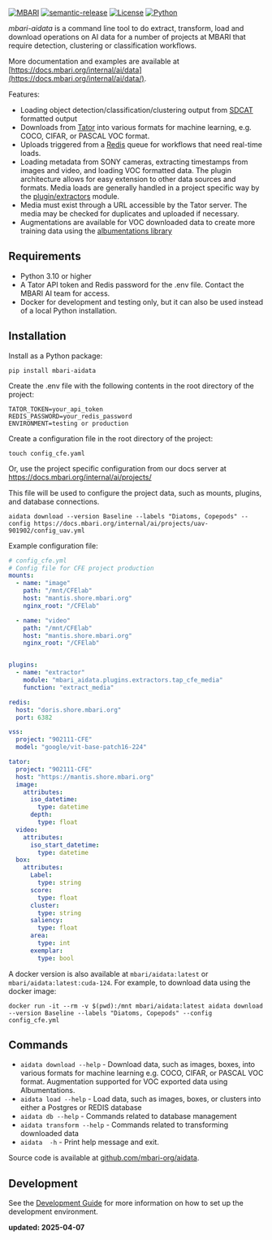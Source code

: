 [![MBARI](https://www.mbari.org/wp-content/uploads/2014/11/logo-mbari-3b.png)](http://www.mbari.org)
[![semantic-release](https://img.shields.io/badge/%20%20%F0%9F%93%A6%F0%9F%9A%80-semantic--release-e10079.svg)](https://github.com/semantic-release/semantic-release)
[![License](https://img.shields.io/badge/License-Apache_2.0-blue.svg)](https://opensource.org/licenses/Apache-2.0)
[![Python](https://img.shields.io/badge/language-Python-blue.svg)](https://www.python.org/downloads/)

*mbari-aidata* is a command line tool to do extract, transform, load and download operations
on AI data for a number of projects at MBARI that require detection, clustering or classification
workflows.

More documentation and examples are available at [https://docs.mbari.org/internal/ai/data](https://docs.mbari.org/internal/ai/data/).
 
Features:

* Loading object detection/classification/clustering output from [SDCAT](https://github.com/mbari-org/sdcat) formatted output
* Downloads from [Tator](https://www.tatorapp.com/) into various formats for machine learning, e.g. COCO, CIFAR, or PASCAL VOC format.
* Uploads triggered from a [Redis](https://redis.io) queue for workflows that need real-time loads. 
* Loading metadata from SONY cameras, extracting timestamps from images and video, and loading VOC formatted data.  The plugin
architecture allows for easy extension to other data sources and formats.  Media loads are generally handled in a
project specific way by the [plugin/extractors](https://github.com/mbari-org/aidata/tree/main/mbari_aidata/plugins/extractors)
module.
* Media must exist through a URL accessible by the Tator server.  The media may be checked for duplicates and uploaded if necessary.
* Augmentations are available for VOC downloaded data to create more training data using the [albumentations library](https://albumentations.ai/)

## Requirements
- Python 3.10 or higher
- A Tator API token and Redis password for the .env file. Contact the MBARI AI team for access.
- Docker for development and testing only, but it can also be used instead of a local Python installation.

## Installation 
Install as a Python package:

```shell
pip install mbari-aidata
```
 
Create the .env file with the following contents in the root directory of the project:
```shell
TATOR_TOKEN=your_api_token
REDIS_PASSWORD=your_redis_password
ENVIRONMENT=testing or production
```

Create a configuration file in the root directory of the project:
```shell
touch config_cfe.yaml
```
Or, use the project specific configuration from our docs server at
https://docs.mbari.org/internal/ai/projects/


This file will be used to configure the project data, such as mounts, plugins, and database connections.
```shell
aidata download --version Baseline --labels "Diatoms, Copepods" --config https://docs.mbari.org/internal/ai/projects/uav-901902/config_uav.yml
```

Example configuration file:
```yaml
# config_cfe.yml
# Config file for CFE project production
mounts:
  - name: "image"
    path: "/mnt/CFElab"
    host: "mantis.shore.mbari.org"
    nginx_root: "/CFElab"

  - name: "video"
    path: "/mnt/CFElab"
    host: "mantis.shore.mbari.org"
    nginx_root: "/CFElab"


plugins:
  - name: "extractor"
    module: "mbari_aidata.plugins.extractors.tap_cfe_media"
    function: "extract_media"

redis:
  host: "doris.shore.mbari.org"
  port: 6382

vss:
  project: "902111-CFE"
  model: "google/vit-base-patch16-224"

tator:
  project: "902111-CFE"
  host: "https://mantis.shore.mbari.org"
  image:
    attributes:
      iso_datetime:
        type: datetime
      depth:
        type: float
  video:
    attributes:
      iso_start_datetime:
        type: datetime
  box:
    attributes:
      Label:
        type: string
      score:
        type: float
      cluster:
        type: string
      saliency:
        type: float
      area:
        type: int
      exemplar:
        type: bool
```

A docker version is also available at `mbari/aidata:latest` or `mbari/aidata:latest:cuda-124`.
For example, to download data using the docker image:

```shell
docker run -it --rm -v $(pwd):/mnt mbari/aidata:latest aidata download --version Baseline --labels "Diatoms, Copepods" --config config_cfe.yml
```

## Commands

* `aidata download --help` -  Download data, such as images, boxes, into various formats for machine learning e.g. COCO, CIFAR, or PASCAL VOC format. Augmentation supported for VOC exported data using Albumentations.
* `aidata load --help` -  Load data, such as images, boxes, or clusters into either a Postgres or REDIS database
* `aidata db --help` -  Commands related to database management
* `aidata transform --help` - Commands related to transforming downloaded data
* `aidata  -h` - Print help message and exit.
 
Source code is available at [github.com/mbari-org/aidata](https://github.com/mbari-org/aidata/). 

## Development
See the [Development Guide](https://github.com/mbari-org/aidata/blob/main/DEVELOPMENT.md) for more information on how to set up the development environment.

**updated: 2025-04-07**